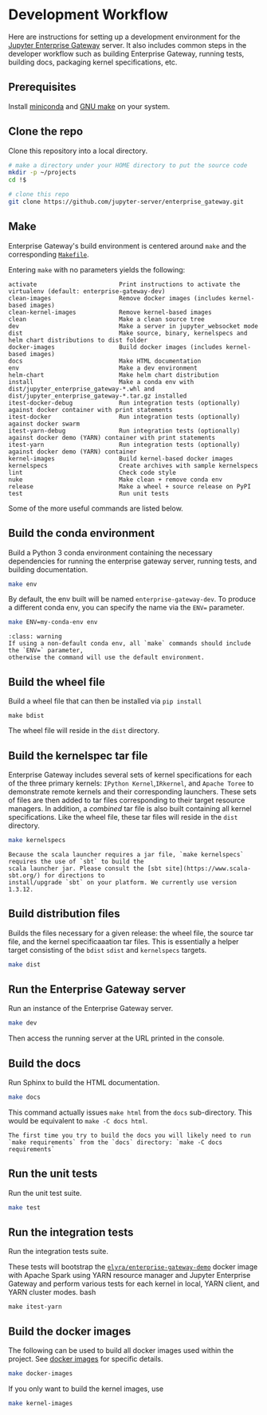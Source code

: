 # Development Workflow

Here are instructions for setting up a development environment for the [Jupyter Enterprise Gateway](https://github.com/jupyter/enterprise_gateway) 
server. It also includes common steps in the developer workflow such as building Enterprise Gateway, 
running tests, building docs, packaging kernel specifications, etc.

## Prerequisites

Install [miniconda](https://conda.io/miniconda.html) and [GNU make](https://www.gnu.org/software/make/) on your system.

## Clone the repo

Clone this repository into a local directory.

```bash
# make a directory under your HOME directory to put the source code
mkdir -p ~/projects
cd !$

# clone this repo
git clone https://github.com/jupyter-server/enterprise_gateway.git
```
## Make

Enterprise Gateway's build environment is centered around `make` and the corresponding [`Makefile`](https://github.com/jupyter-server/enterprise_gateway/blob/master/Makefile).

Entering `make` with no parameters yields the following:
```
activate                       Print instructions to activate the virtualenv (default: enterprise-gateway-dev)
clean-images                   Remove docker images (includes kernel-based images)
clean-kernel-images            Remove kernel-based images
clean                          Make a clean source tree
dev                            Make a server in jupyter_websocket mode
dist                           Make source, binary, kernelspecs and helm chart distributions to dist folder
docker-images                  Build docker images (includes kernel-based images)
docs                           Make HTML documentation
env                            Make a dev environment
helm-chart                     Make helm chart distribution
install                        Make a conda env with dist/jupyter_enterprise_gateway-*.whl and dist/jupyter_enterprise_gateway-*.tar.gz installed
itest-docker-debug             Run integration tests (optionally) against docker container with print statements
itest-docker                   Run integration tests (optionally) against docker swarm
itest-yarn-debug               Run integration tests (optionally) against docker demo (YARN) container with print statements
itest-yarn                     Run integration tests (optionally) against docker demo (YARN) container
kernel-images                  Build kernel-based docker images
kernelspecs                    Create archives with sample kernelspecs
lint                           Check code style
nuke                           Make clean + remove conda env
release                        Make a wheel + source release on PyPI
test                           Run unit tests
```
Some of the more useful commands are listed below.

## Build the conda environment

Build a Python 3 conda environment containing the necessary dependencies for
running the enterprise gateway server, running tests, and building documentation.

```bash
make env
```

By default, the env built will be named `enterprise-gateway-dev`.  To produce a different conda env, 
you can specify the name via the `ENV=` parameter. 

```bash
make ENV=my-conda-env env
```
```{admonition} Important!
:class: warning
If using a non-default conda env, all `make` commands should include the `ENV=` parameter, 
otherwise the command will use the default environment.
```

## Build the wheel file

Build a wheel file that can then be installed via `pip install`

```
make bdist
```
The wheel file will reside in the `dist` directory.

## Build the kernelspec tar file

Enterprise Gateway includes several sets of kernel specifications for each of the three primary kernels: `IPython Kernel`,`IRkernel`, 
and `Apache Toree` to demonstrate remote kernels and their corresponding launchers.  These sets of files are then added to tar files corresponding to their target resource managers.  In addition, a _combined_ tar file is also built containing all kernel specifications. Like the wheel file, these tar files will reside in the `dist` directory. 

```bash
make kernelspecs
```

```{note}
Because the scala launcher requires a jar file, `make kernelspecs` requires the use of `sbt` to build the 
scala launcher jar. Please consult the [sbt site](https://www.scala-sbt.org/) for directions to 
install/upgrade `sbt` on your platform. We currently use version 1.3.12.
```

## Build distribution files

Builds the files necessary for a given release: the wheel file, the source tar file, and the kernel specificaaation tar
files.  This is essentially a helper target consisting of the `bdist` `sdist` and `kernelspecs` targets.

```bash
make dist
```

## Run the Enterprise Gateway server

Run an instance of the Enterprise Gateway server.

```bash
make dev
```

Then access the running server at the URL printed in the console.

## Build the docs

Run Sphinx to build the HTML documentation.

```bash
make docs
```
This command actually issues `make html` from the `docs` sub-directory.  This would be equivalent to `make -C docs html`.

```{note}
The first time you try to build the docs you will likely need to run `make requirements` from the `docs` directory: `make -C docs requirements`
```

## Run the unit tests

Run the unit test suite.

```bash
make test
```

## Run the integration tests

Run the integration tests suite. 

These tests will bootstrap the [`elyra/enterprise-gateway-demo`](docker.html/#elyra-enterprise-gateway-demo) docker image with Apache Spark using YARN resource manager and
Jupyter Enterprise Gateway and perform various tests for each kernel in local, YARN client, and YARN cluster modes.
bash
```
make itest-yarn
```

## Build the docker images

The following can be used to build all docker images used within the project.  See [docker images](docker.md) for specific details.

```bash
make docker-images
```

If you only want to build the kernel images, use

```bash
make kernel-images
```